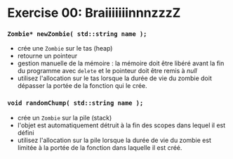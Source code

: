 # Exercise 00: BraiiiiiiinnnzzzZ

### `Zombie* newZombie( std::string name );` 

- crée une `Zombie` sur le tas (heap)
- retourne un pointeur
- gestion manuelle de la mémoire : la mémoire doit être libéré avant la fin du programme avec `delete` et le pointeur doit être remis à _null_
- utilisez l'allocation sur le tas lorsque la durée de vie du zombie doit dépasser la portée de la fonction qui le crée.

### `void randomChump( std::string name );` 

- crée un `Zombie` sur la pile (stack)
- l'objet est automatiquement détruit à la fin des scopes dans lequel il est défini
- utilisez l'allocation sur la pile lorsque la durée de vie du zombie est limitée à la portée de la fonction dans laquelle il est créé.